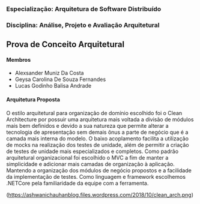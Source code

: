 ### Especialização: Arquitetura de Software Distribuído 
### Disciplina: Análise, Projeto e Avaliação Arquitetural
## Prova de Conceito Arquitetural

#### Membros
* Alexsander Muniz Da Costa
* Geysa Carolina De Souza Fernandes
* Lucas Godinho Balisa Andrade


#### Arquitetura Proposta
O estilo arquitetural para organização de domínio escolhido foi o Clean Architecture por possuir uma arquitetura mais voltada a divisão de módulos mais bem definidos e devido a sua natureza que permite alterar a tecnologia de apresentação sem demais ônus a parte de negócio que é a camada mais interna do modelo. O baixo acoplamento facilita a utilização de mocks na realização dos testes de unidade, além de permitir a criação de testes de unidade mais especializados e completos.
Como padrão arquitetural organizacional foi escolhido o MVC a fim de manter a simplicidade e adicionar mais camadas de organização à aplicação. Mantendo a organização dos módulos de negócio propostos e a facilidade da implementação de testes.
Como linguagem e framework escolhemos .NETCore pela familiaridade da equipe com a ferramenta.

(https://ashwanichauhanblog.files.wordpress.com/2018/10/clean_arch.png)
